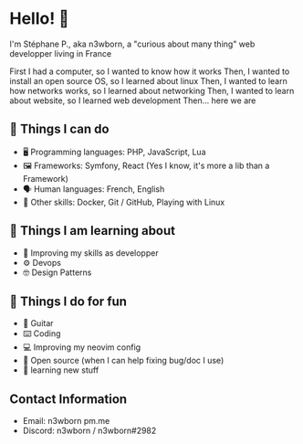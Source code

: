 # Hello! 👋

I'm Stéphane P., aka n3wborn, a "curious about many thing" web developper living in France

First I had a computer, so I wanted to know how it works
Then, I wanted to install an open source OS, so I learned about linux
Then, I wanted to learn how networks works, so I learned about networking
Then, I wanted to learn about website, so I learned web development
Then... here we are

## 🔧 Things I can do

- 🖥️ Programming languages: PHP, JavaScript, Lua
- 🖼️ Frameworks: Symfony, React (Yes I know, it's more a lib than a Framework)
- 🗣️ Human languages: French, English
- 🤹 Other skills: Docker, Git / GitHub, Playing with Linux

## 📖 Things I am learning about

- 🤖 Improving my skills as developper
- ⚙️  Devops
- 🤓 Design Patterns

## 💪 Things I do for fun

- 🎸 Guitar
- ⌨️  Coding
- 💻 Improving my neovim config
- 🤼 Open source (when I can help fixing bug/doc I use)
- 🧠 learning new stuff

## Contact Information

- Email: n3wborn <at> pm.me
- Discord: n3wborn / n3wborn#2982
